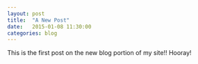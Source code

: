 ```yaml
---
layout: post
title:  "A New Post"
date:   2015-01-08 11:30:00
categories: blog
---
```


This is the first post on the new blog portion of my site!! Hooray!